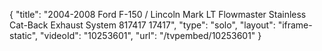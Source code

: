 {
    "title": "2004-2008 Ford F-150 \/ Lincoln Mark LT Flowmaster Stainless Cat-Back Exhaust System 817417 17417",
    "type": "solo",
    "layout": "iframe-static",
    "videoId": "10253601",
    "url": "\/tvpembed\/10253601"
}